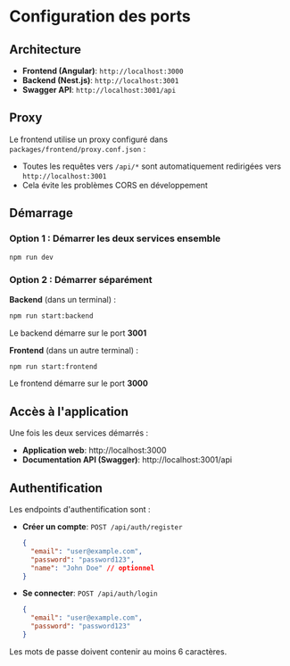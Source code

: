 # Configuration des ports

## Architecture

- **Frontend (Angular)**: `http://localhost:3000`
- **Backend (Nest.js)**: `http://localhost:3001`
- **Swagger API**: `http://localhost:3001/api`

## Proxy

Le frontend utilise un proxy configuré dans `packages/frontend/proxy.conf.json` :
- Toutes les requêtes vers `/api/*` sont automatiquement redirigées vers `http://localhost:3001`
- Cela évite les problèmes CORS en développement

## Démarrage

### Option 1 : Démarrer les deux services ensemble
```bash
npm run dev
```

### Option 2 : Démarrer séparément

**Backend** (dans un terminal) :
```bash
npm run start:backend
```
Le backend démarre sur le port **3001**

**Frontend** (dans un autre terminal) :
```bash
npm run start:frontend
```
Le frontend démarre sur le port **3000**

## Accès à l'application

Une fois les deux services démarrés :
- **Application web**: http://localhost:3000
- **Documentation API (Swagger)**: http://localhost:3001/api

## Authentification

Les endpoints d'authentification sont :
- **Créer un compte**: `POST /api/auth/register`
  ```json
  {
    "email": "user@example.com",
    "password": "password123",
    "name": "John Doe" // optionnel
  }
  ```

- **Se connecter**: `POST /api/auth/login`
  ```json
  {
    "email": "user@example.com",
    "password": "password123"
  }
  ```

Les mots de passe doivent contenir au moins 6 caractères.
